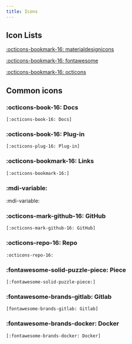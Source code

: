 ```yaml
---
title: Icons
---
```


## Icon Lists

[:octicons-bookmark-16:  materialdesignicons](https://cdn.materialdesignicons.com/5.3.45/)

[:octicons-bookmark-16: fontawesome](https://fontawesome.com/icons?d=gallery)

[:octicons-bookmark-16: octicons](https://primer.style/octicons/)

## Common icons

### :octicons-book-16: Docs

```
[:octicons-book-16: Docs]
```

### :octicons-book-16: Plug-in

```
[:octicons-plug-16: Plug-in]
```

### :octicons-bookmark-16: Links

```
[:octicons-bookmark-16:]
```

### :mdi-variable:

:mdi-variable:

### :octicons-mark-github-16: GitHub

```
[:octicons-mark-github-16: GitHub]
```

### :octicons-repo-16: Repo

```
:octicons-repo-16:
```

### :fontawesome-solid-puzzle-piece: Piece

```
[:fontawesome-solid-puzzle-piece:]
```

### :fontawesome-brands-gitlab: Gitlab

```
[fontawesome-brands-gitlab: Gitlab]
```

### :fontawesome-brands-docker: Docker

```
[:fontawesome-brands-docker: Docker]
```